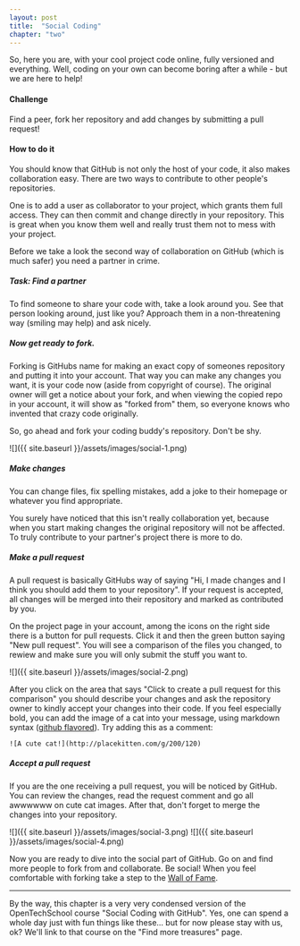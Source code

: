 ```yaml
---
layout: post
title:  "Social Coding"
chapter: "two"
---
```


So, here you are, with your cool project code online, fully versioned and everything. Well, coding on your own can become boring after a while - but we are here to help! 

#### Challenge
Find a peer, fork her repository and add changes by submitting a pull request!


#### How to do it

You should know that GitHub is not only the host of your code, it also makes collaboration easy. There are two ways to contribute to other people's repositories.

One is to add a user as collaborator to your project, which grants them full access. They can then commit and change directly in your repository. This is great when you know them well and really trust them not to mess with your project.

Before we take a look the second way of collaboration on GitHub (which is much safer) you need a partner in crime.

##### Task: Find a partner

To find someone to share your code with, take a look around you. See that person looking around, just like you? Approach them in a non-threatening way (smiling may help) and ask nicely.

##### Now get ready to fork. 
Forking is GitHubs name for making an exact copy of someones repository and putting it into your account. That way you can make any changes you want, it is your code now (aside from copyright of course). The original owner will get a notice about your fork, and when viewing the copied repo in your account, it will show as "forked from" them, so everyone knows who invented that crazy code originally.

So, go ahead and fork your coding buddy's repository. Don't be shy.

![]({{ site.baseurl }}/assets/images/social-1.png)

##### Make changes 
You can change files, fix spelling mistakes, add a joke to their homepage or whatever you find appropriate.

You surely have noticed that this isn't really collaboration yet, because when you start making changes the original repository will not be affected. To truly contribute to your partner's project there is more to do.

##### Make a pull request
A pull request is basically GitHubs way of saying "Hi, I made changes and I think you should add them to your repository". If your request is accepted, all changes will be merged into their repository and marked as contributed by you.

On the project page in your account, among the icons on the right side there is a button for pull requests. Click it and then the green button saying "New pull request". You will see a comparison of the files you changed, to rewiew and make sure you will only submit the stuff you want to.

![]({{ site.baseurl }}/assets/images/social-2.png)

After you click on the area that says "Click to create a pull request for this comparison" you should describe your changes and ask the repository owner to kindly accept your changes into their code. If you feel especially bold, you can add the image of a cat into your message, using markdown syntax ([github flavored](https://help.github.com/articles/github-flavored-markdown)). Try adding this as a comment:

`![A cute cat!](http://placekitten.com/g/200/120)` 

##### Accept a pull request
If you are the one receiving a pull request, you will be noticed by GitHub. You can review the changes, read the request comment and go all awwwwww on cute cat images. After that, don't forget to merge the changes into your repository.

![]({{ site.baseurl }}/assets/images/social-3.png)
![]({{ site.baseurl }}/assets/images/social-4.png)

Now you are ready to dive into the social part of GitHub. Go on and find more people to fork from and collaborate. Be social! When you feel comfortable with forking take a step to the <a href="wall-of-fame.html">Wall of Fame</a>.

---
By the way, this chapter is a very very condensed version of the OpenTechSchool course "Social Coding with GitHub". Yes, one can spend a whole day just with fun things like these... but for now please stay with us, ok? We'll link to that course on the "Find more treasures" page.
